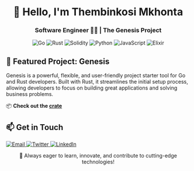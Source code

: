 <h1 align="center">👋 Hello, I'm Thembinkosi Mkhonta</h1>
<h3 align="center">Software Engineer 👨‍💻 | The Genesis Project</h3>

<p align="center">
  <img src="https://img.shields.io/badge/Go-00ADD8?style=for-the-badge&logo=go&logoColor=white" alt="Go">
  <img src="https://img.shields.io/badge/Rust-000000?style=for-the-badge&logo=rust&logoColor=white" alt="Rust">
  <img src="https://img.shields.io/badge/Solidity-363636?style=for-the-badge&logo=solidity&logoColor=white" alt="Solidity">
  <img src="https://img.shields.io/badge/Python-3776AB?style=for-the-badge&logo=python&logoColor=white" alt="Python">
  <img src="https://img.shields.io/badge/JavaScript-F7DF1E?style=for-the-badge&logo=javascript&logoColor=black" alt="JavaScript">
  <img src="https://img.shields.io/badge/Elixir-4B275F?style=for-the-badge&logo=elixir&logoColor=white" alt="Elixir">
</p>

<h2>🚀 Featured Project: Genesis</h2>

<p>
  Genesis is a powerful, flexible, and user-friendly project starter tool for Go and Rust developers. Built with Rust, it streamlines the initial setup process, allowing developers to focus on building great applications and solving business problems.
</p>

<p>
  📦 <strong>Check out the <a href="https://crates.io/crates/genesis_rs">crate</a></strong>
</p>

<h2>📫 Get in Touch</h2>

<p>
  <a href="mailto:thembinkosimkhonta01@gmail.com">
    <img src="https://img.shields.io/badge/Email-D14836?style=for-the-badge&logo=gmail&logoColor=white" alt="Email">
  </a>
  <a href="https://x.com/thembinkosi_rs" target="_blank">
    <img src="https://img.shields.io/badge/Twitter-1DA1F2?style=for-the-badge&logo=twitter&logoColor=white" alt="Twitter">
  </a>
  <a href="https://www.linkedin.com/in/thembinkosi-mkhonta-b19812213/" target="_blank">
    <img src="https://img.shields.io/badge/LinkedIn-0077B5?style=for-the-badge&logo=linkedin&logoColor=white" alt="LinkedIn">
  </a>
</p>

<p align="center">🌱 Always eager to learn, innovate, and contribute to cutting-edge technologies!</p>
